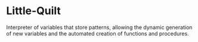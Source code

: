 # Little-Quilt
 Interpreter of variables that store patterns, allowing the dynamic generation of new variables and the automated creation of functions and procedures.
